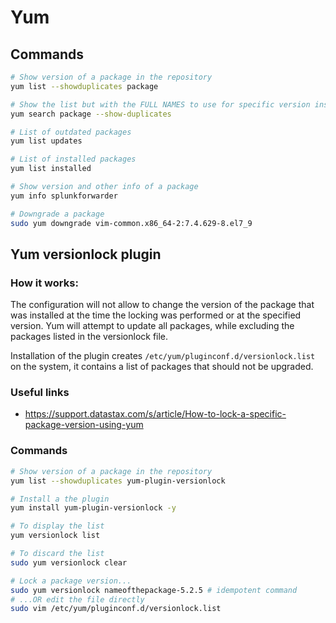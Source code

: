 # Yum

## Commands
```sh
# Show version of a package in the repository
yum list --showduplicates package

# Show the list but with the FULL NAMES to use for specific version install
yum search package --show-duplicates

# List of outdated packages
yum list updates

# List of installed packages
yum list installed

# Show version and other info of a package
yum info splunkforwarder

# Downgrade a package
sudo yum downgrade vim-common.x86_64-2:7.4.629-8.el7_9
```

## Yum versionlock plugin

### How it works:
The configuration will not allow to change the version of the package that was installed at the time the locking was performed or at the specified version.
Yum will attempt to update all packages, while excluding the packages listed in the versionlock file.

Installation of the plugin creates `/etc/yum/pluginconf.d/versionlock.list` on the system, it contains a list of packages that should not be upgraded.

### Useful links
- https://support.datastax.com/s/article/How-to-lock-a-specific-package-version-using-yum

### Commands
```sh
# Show version of a package in the repository
yum list --showduplicates yum-plugin-versionlock

# Install a the plugin
yum install yum-plugin-versionlock -y

# To display the list
yum versionlock list

# To discard the list
sudo yum versionlock clear

# Lock a package version...
sudo yum versionlock nameofthepackage-5.2.5 # idempotent command
# ...OR edit the file directly
sudo vim /etc/yum/pluginconf.d/versionlock.list

```